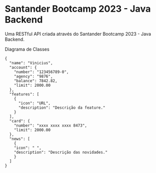 # Santander Bootcamp 2023 - Java Backend
Uma RESTful API criada através do Santander Bootcamp 2023 - Java Backend.

Diagrama de Classes
```mermaid
{
  "name": "Vinicius",
  "account": {
    "number": "123456789-0",
    "agency": "9876",
    "balance": 7842.82,
    "limit": 2000.00
  },
  "features": [
    {
      "icon": "URL",
      "description": "Descrição da feature."
    }
  ],
  "card": {
    "number": "xxxx xxxx xxxx 8473",
    "limit": 2000.00
  },
  "news": [
    {
    "icon": " ",
    "description": "Descrição das novidades."
    }
  ]
}
```
